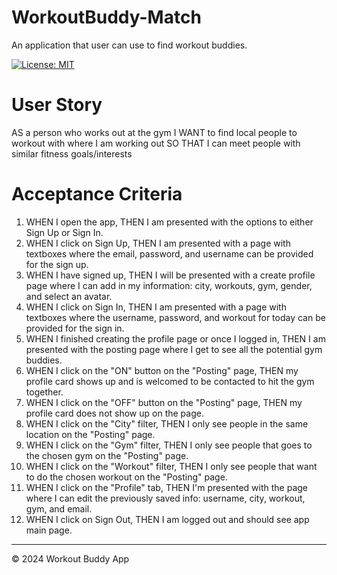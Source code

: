 # WorkoutBuddy-Match
An application that user can use to find workout buddies.

[![License: MIT](https://img.shields.io/badge/License-MIT-blue.svg)](https://opensource.org/licenses/MIT)


# User Story

AS a person who works out at the gym
I WANT to find local people to workout with where I am working out
SO THAT I can meet people with similar fitness goals/interests

# Acceptance Criteria

1. WHEN I open the app,
THEN I am presented with the options to either Sign Up or Sign In.
2. WHEN I click on Sign Up,
THEN I am presented with a page with textboxes where the email, password, and username can be provided for the sign up.
3. WHEN I have signed up,
THEN I will be presented with a create profile page where I can add in my information: city, workouts, gym, gender, and select an avatar.
4. WHEN I click on Sign In,
THEN I am presented with a page with textboxes where the username, password, and workout for today can be provided for the sign in.
5. WHEN I finished creating the profile page or once I logged in,
THEN I am presented with the posting page where I get to see all the potential gym buddies.
6. WHEN I click on the "ON" button on the "Posting" page,
THEN my profile card shows up and is welcomed to be contacted to hit the gym together.
7. WHEN I click on the "OFF" button on the "Posting" page,
THEN my profile card does not show up on the page.
8. WHEN I click on the "City" filter,
THEN I only see people in the same location on the "Posting" page.
9. WHEN I click on the "Gym" filter,
THEN I only see people that goes to the chosen gym on the "Posting" page.
10. WHEN I click on the "Workout" filter,
THEN I only see people that want to do the chosen workout on the "Posting" page.
11. WHEN I click on the "Profile" tab,
THEN I'm presented with the page where I can edit the previously saved info: username, city, workout, gym, and email.
12. WHEN I click on Sign Out,
THEN I am logged out and should see app main page.



---
© 2024 Workout Buddy App
